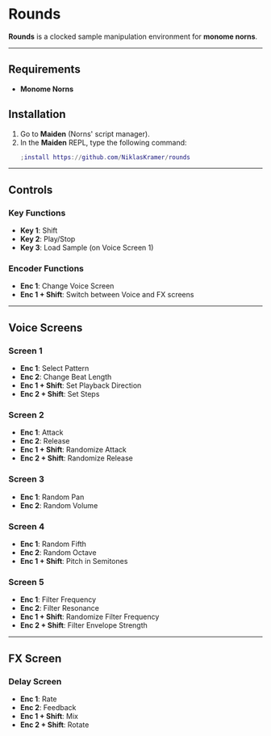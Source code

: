 # Rounds

**Rounds** is a clocked sample manipulation environment for **monome norns**.

---

## Requirements
- **Monome Norns** 

## Installation
1. Go to **Maiden** (Norns' script manager).
2. In the **Maiden** REPL, type the following command:
   ```lua
   ;install https://github.com/NiklasKramer/rounds

---

## Controls

### Key Functions
- **Key 1**: Shift
- **Key 2**: Play/Stop
- **Key 3**: Load Sample (on Voice Screen 1)

### Encoder Functions
- **Enc 1**: Change Voice Screen
- **Enc 1 + Shift**: Switch between Voice and FX screens

---

## Voice Screens

### Screen 1
- **Enc 1**: Select Pattern
- **Enc 2**: Change Beat Length
- **Enc 1 + Shift**: Set Playback Direction
- **Enc 2 + Shift**: Set Steps

### Screen 2
- **Enc 1**: Attack
- **Enc 2**: Release
- **Enc 1 + Shift**: Randomize Attack
- **Enc 2 + Shift**: Randomize Release

### Screen 3
- **Enc 1**: Random Pan
- **Enc 2**: Random Volume

### Screen 4
- **Enc 1**: Random Fifth
- **Enc 2**: Random Octave
- **Enc 1 + Shift**: Pitch in Semitones

### Screen 5
- **Enc 1**: Filter Frequency
- **Enc 2**: Filter Resonance
- **Enc 1 + Shift**: Randomize Filter Frequency
- **Enc 2 + Shift**: Filter Envelope Strength

---

## FX Screen

### Delay Screen
- **Enc 1**: Rate
- **Enc 2**: Feedback
- **Enc 1 + Shift**: Mix
- **Enc 2 + Shift**: Rotate
